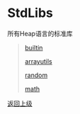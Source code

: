 # StdLibs

所有Heap语言的标准库

> [builtin](builtin/index.md)
> 
> [arrayutils](arrayutils/index.md)
> 
> [random](random/index.md)
>
> [math](math/index.md)

[返回上级](../README.md)